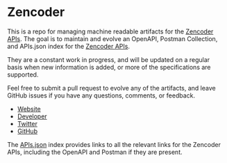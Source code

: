 # ZencoderThis is a repo for managing machine readable artifacts for the [Zencoder APIs](http://zencoder.com/). The goal is to maintain and evolve an OpenAPI, Postman Collection, and APIs.json index for the [Zencoder APIs](http://zencoder.com/).They are a constant work in progress, and will be updated on a regular basis when new information is added, or more of the specifications are supported.Feel free to submit a pull request to evolve any of the artifacts, and leave GitHub issues if you have any questions, comments, or feedback.- [Website](http://zencoder.com/)- [Developer](http://zencoder.com/)- [Twitter](https://twitter.com/zencoderinc)- [GitHub](https://github.com/zencoder)The [APIs.json](https://github.com/api-evangelist/zencoder/blob/master/apis.json) index provides links to all the relevant links for the Zencoder APIs, including the OpenAPI and Postman if they are present.